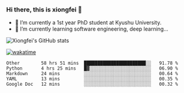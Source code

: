 ### Hi there, this is xiongfei 👋


- 🔭 I’m currently a 1st year PhD student at Kyushu University.
- 🌱 I’m currently learning software engineering, deep learning...

<!--
**Toma62299781/Toma62299781** is a ✨ _special_ ✨ repository because its `README.md` (this file) appears on your GitHub profile.
Here are some ideas to get you started:
-->

![Xiongfei's GitHub stats](https://github-readme-stats.vercel.app/api?username=Toma62299781)


[![wakatime](https://wakatime.com/badge/user/9e8d5516-d162-43e7-9563-87295d455a71.svg)](https://wakatime.com/@9e8d5516-d162-43e7-9563-87295d455a71)

<!--START_SECTION:waka-->
```text
Other        58 hrs 51 mins  ███████████████████████░░   91.78 % 
Python       4 hrs 25 mins   █▓░░░░░░░░░░░░░░░░░░░░░░░   06.90 % 
Markdown     24 mins         ░░░░░░░░░░░░░░░░░░░░░░░░░   00.64 % 
YAML         13 mins         ░░░░░░░░░░░░░░░░░░░░░░░░░   00.35 % 
Google Doc   12 mins         ░░░░░░░░░░░░░░░░░░░░░░░░░   00.32 % 
```
<!--END_SECTION:waka-->

